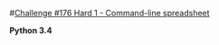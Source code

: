 #[Challenge #176 Hard 1 - Command-line spreadsheet](http://www.reddit.com/r/dailyprogrammer/comments/2e2v28/8202014_challenge_176_hard_spreadsheet_developer/)

**Python 3.4**

